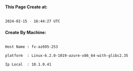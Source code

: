
   
#### This Page Create at:

```bash

2024-02-15 - 16:44:27 UTC

```

#### Create By Machine:

```bash

Host Name : fv-az695-253

platform  : Linux-6.2.0-1019-azure-x86_64-with-glibc2.35

Ip Local  : 10.1.0.41

```

